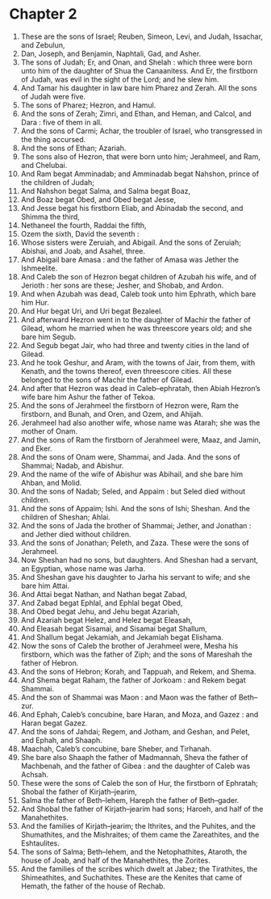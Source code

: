 # Chapter 2

1. These are the sons of Israel; Reuben, Simeon, Levi, and Judah, Issachar, and Zebulun,
2. Dan, Joseph, and Benjamin, Naphtali, Gad, and Asher.
3. The sons of Judah; Er, and Onan, and Shelah : which three were born unto him of the daughter of Shua the Canaanitess. And Er, the firstborn of Judah, was evil in the sight of the Lord; and he slew him.
4. And Tamar his daughter in law bare him Pharez and Zerah. All the sons of Judah were five.
5. The sons of Pharez; Hezron, and Hamul.
6. And the sons of Zerah; Zimri, and Ethan, and Heman, and Calcol, and Dara : five of them in all.
7. And the sons of Carmi; Achar, the troubler of Israel, who transgressed in the thing accursed.
8. And the sons of Ethan; Azariah.
9. The sons also of Hezron, that were born unto him; Jerahmeel, and Ram, and Chelubai.
10. And Ram begat Amminadab; and Amminadab begat Nahshon, prince of the children of Judah;
11. And Nahshon begat Salma, and Salma begat Boaz,
12. And Boaz begat Obed, and Obed begat Jesse,
13. And Jesse begat his firstborn Eliab, and Abinadab the second, and Shimma the third,
14. Nethaneel the fourth, Raddai the fifth,
15. Ozem the sixth, David the seventh :
16. Whose sisters were Zeruiah, and Abigail. And the sons of Zeruiah; Abishai, and Joab, and Asahel, three.
17. And Abigail bare Amasa : and the father of Amasa was Jether the Ishmeelite.
18. And Caleb the son of Hezron begat children of Azubah his wife, and of Jerioth : her sons are these; Jesher, and Shobab, and Ardon.
19. And when Azubah was dead, Caleb took unto him Ephrath, which bare him Hur.
20. And Hur begat Uri, and Uri begat Bezaleel.
21. And afterward Hezron went in to the daughter of Machir the father of Gilead, whom he married when he was threescore years old; and she bare him Segub.
22. And Segub begat Jair, who had three and twenty cities in the land of Gilead.
23. And he took Geshur, and Aram, with the towns of Jair, from them, with Kenath, and the towns thereof, even threescore cities. All these belonged to the sons of Machir the father of Gilead.
24. And after that Hezron was dead in Caleb–ephratah, then Abiah Hezron’s wife bare him Ashur the father of Tekoa.
25. And the sons of Jerahmeel the firstborn of Hezron were, Ram the firstborn, and Bunah, and Oren, and Ozem, and Ahijah.
26. Jerahmeel had also another wife, whose name was Atarah; she was the mother of Onam.
27. And the sons of Ram the firstborn of Jerahmeel were, Maaz, and Jamin, and Eker.
28. And the sons of Onam were, Shammai, and Jada. And the sons of Shammai; Nadab, and Abishur.
29. And the name of the wife of Abishur was Abihail, and she bare him Ahban, and Molid.
30. And the sons of Nadab; Seled, and Appaim : but Seled died without children.
31. And the sons of Appaim; Ishi. And the sons of Ishi; Sheshan. And the children of Sheshan; Ahlai.
32. And the sons of Jada the brother of Shammai; Jether, and Jonathan : and Jether died without children.
33. And the sons of Jonathan; Peleth, and Zaza. These were the sons of Jerahmeel.
34. Now Sheshan had no sons, but daughters. And Sheshan had a servant, an Egyptian, whose name was Jarha.
35. And Sheshan gave his daughter to Jarha his servant to wife; and she bare him Attai.
36. And Attai begat Nathan, and Nathan begat Zabad,
37. And Zabad begat Ephlal, and Ephlal begat Obed,
38. And Obed begat Jehu, and Jehu begat Azariah,
39. And Azariah begat Helez, and Helez begat Eleasah,
40. And Eleasah begat Sisamai, and Sisamai begat Shallum,
41. And Shallum begat Jekamiah, and Jekamiah begat Elishama.
42. Now the sons of Caleb the brother of Jerahmeel were, Mesha his firstborn, which was the father of Ziph; and the sons of Mareshah the father of Hebron.
43. And the sons of Hebron; Korah, and Tappuah, and Rekem, and Shema.
44. And Shema begat Raham, the father of Jorkoam : and Rekem begat Shammai.
45. And the son of Shammai was Maon : and Maon was the father of Beth–zur.
46. And Ephah, Caleb’s concubine, bare Haran, and Moza, and Gazez : and Haran begat Gazez.
47. And the sons of Jahdai; Regem, and Jotham, and Geshan, and Pelet, and Ephah, and Shaaph.
48. Maachah, Caleb’s concubine, bare Sheber, and Tirhanah.
49. She bare also Shaaph the father of Madmannah, Sheva the father of Machbenah, and the father of Gibea : and the daughter of Caleb was Achsah.
50. These were the sons of Caleb the son of Hur, the firstborn of Ephratah; Shobal the father of Kirjath–jearim,
51. Salma the father of Beth–lehem, Hareph the father of Beth–gader.
52. And Shobal the father of Kirjath–jearim had sons; Haroeh, and half of the Manahethites.
53. And the families of Kirjath–jearim; the Ithrites, and the Puhites, and the Shumathites, and the Mishraites; of them came the Zareathites, and the Eshtaulites.
54. The sons of Salma; Beth–lehem, and the Netophathites, Ataroth, the house of Joab, and half of the Manahethites, the Zorites.
55. And the families of the scribes which dwelt at Jabez; the Tirathites, the Shimeathites, and Suchathites. These are the Kenites that came of Hemath, the father of the house of Rechab.

